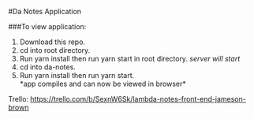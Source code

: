 #Da Notes Application

###To view application:
1. Download this repo.
2. cd into root directory.
3. Run yarn install then run yarn start in root directory.
  *server will start*
4. cd into da-notes.
5. Run yarn install then run yarn start.<br>
  \*app compiles and can now be viewed in browser\*


Trello: https://trello.com/b/SexnW6Sk/lambda-notes-front-end-jameson-brown